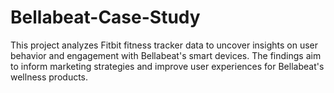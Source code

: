 # Bellabeat-Case-Study
This project analyzes Fitbit fitness tracker data to uncover insights on user behavior and engagement with Bellabeat's smart devices. The findings aim to inform marketing strategies and improve user experiences for Bellabeat's wellness products.
